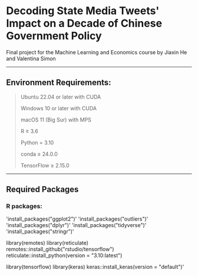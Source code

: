 # Decoding State Media Tweets' Impact on a Decade of Chinese Government Policy

Final project for the Machine Learning and Economics course by Jiaxin He and Valentina Simon

---

## Environment Requirements:

> Ubuntu 22.04 or later with CUDA
>
> Windows 10 or later with CUDA
> 
> macOS 11 (Big Sur) with MPS
> 
> R ≥ 3.6
> 
> Python = 3.10
> 
> conda ≥ 24.0.0
> 
> TensorFlow ≥ 2.15.0
> 

---

## Required Packages

### R packages:

'install_packages("ggplot2")'
'install_packages("outliers")'
'install_packages("dplyr")'
'install_packages("tidyverse")'
'install_packages("stringr")'

library(remotes)
library(reticulate)
remotes::install_github("rstudio/tensorflow")
reticulate::install_python(version = "3.10:latest")

library(tensorflow)
library(keras)
keras::install_keras(version = "default")'
